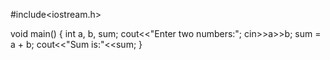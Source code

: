 #include<iostream.h>

void main()
{
 int a, b, sum;
 cout<<"Enter two numbers:";
 cin>>a>>b;
sum = a + b;
cout<<"Sum is:"<<sum;
}
